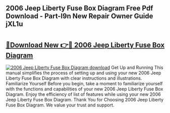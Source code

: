 ## 2006 Jeep Liberty Fuse Box Diagram Free Pdf Download - Part-l9n New Repair Owner Guide jXL1u

# <h2><a href="http://dfn1r4x.blite.top/?on=2006+Jeep+Liberty+Fuse+Box+Diagram">🔗Download New 👉🔴 2006 Jeep Liberty Fuse Box Diagram</a></h2>

[![2006 Jeep Liberty Fuse Box Diagram download](https://i.imgur.com/lujVjoI.png)](http://dfn1r4x.blite.top/?on=2006+Jeep+Liberty+Fuse+Box+Diagram)
Get Up and Running This manual simplifies the process of setting up and using your new 2006 Jeep Liberty Fuse Box Diagram with clear instructions and illustrations. Familiarize Yourself Before you begin, take a moment to familiarize yourself with the functions and capabilities of your new 2006 Jeep Liberty Fuse Box Diagram. Enjoy the efficiency of list of features while using your new 2006 Jeep Liberty Fuse Box Diagram. Thank You for Choosing 2006 Jeep Liberty Fuse Box Diagram. We value your trust and support.
